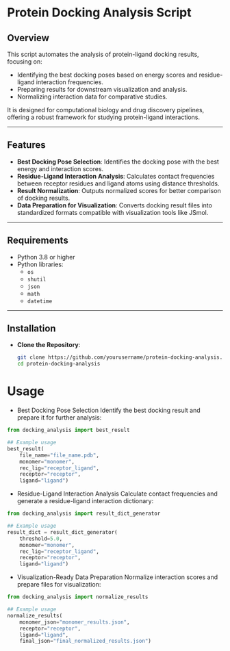 # Protein Docking Analysis Script

## Overview

This script automates the analysis of protein-ligand docking results, focusing on:
- Identifying the best docking poses based on energy scores and residue-ligand interaction frequencies.
- Preparing results for downstream visualization and analysis.
- Normalizing interaction data for comparative studies.

It is designed for computational biology and drug discovery pipelines, offering a robust framework for studying protein-ligand interactions.

---

## Features

- **Best Docking Pose Selection**: Identifies the docking pose with the best energy and interaction scores.
- **Residue-Ligand Interaction Analysis**: Calculates contact frequencies between receptor residues and ligand atoms using distance thresholds.
- **Result Normalization**: Outputs normalized scores for better comparison of docking results.
- **Data Preparation for Visualization**: Converts docking result files into standardized formats compatible with visualization tools like JSmol.

---

## Requirements

- Python 3.8 or higher
- Python libraries:
  - `os`
  - `shutil`
  - `json`
  - `math`
  - `datetime`

---

## Installation

* **Clone the Repository**:
   ```bash
   git clone https://github.com/yourusername/protein-docking-analysis.git
   cd protein-docking-analysis

# Usage
* Best Docking Pose Selection
Identify the best docking result and prepare it for further analysis:

```python
from docking_analysis import best_result

## Example usage
best_result(
    file_name="file_name.pdb",
    monomer="monomer",
    rec_lig="receptor_ligand",
    receptor="receptor",
    ligand="ligand")
```
* Residue-Ligand Interaction Analysis
Calculate contact frequencies and generate a residue-ligand interaction dictionary:

```python
from docking_analysis import result_dict_generator

## Example usage
result_dict = result_dict_generator(
    threshold=5.0, 
    monomer="monomer", 
    rec_lig="receptor_ligand", 
    receptor="receptor", 
    ligand="ligand")
```
* Visualization-Ready Data Preparation
Normalize interaction scores and prepare files for visualization:

```python 
from docking_analysis import normalize_results

## Example usage
normalize_results(
    monomer_json="monomer_results.json",
    receptor="receptor",
    ligand="ligand",
    final_json="final_normalized_results.json")
```

